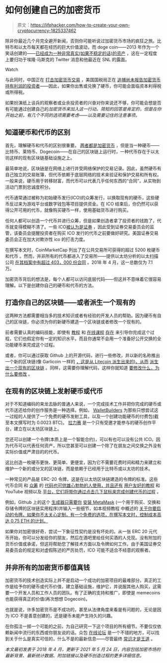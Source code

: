 # 如何创建自己的加密货币

> 原文：<https://lifehacker.com/how-to-create-your-own-cryptocurrency-1825337462>

除非你最近几个月完全避开新闻，否则你可能听说过加密货币市场的疯狂之旅。比特币和以太币每天都在经历的巨大价值波动，而 doge coin——2013 年作为一个笑话创建的——[已经成为一种非常真实(如果不稳定的话)的资产](https://www.yahoo.com/lifestyle/dogecoin-started-joke-nobody-laughing-154125429.html) ，这在一定程度上要归功于埃隆·马斯克的 Twitter 消息和他最近在 SNL 的露面。

Watch

与此同时，中国正在 [打击加密货币交易](https://www.wsj.com/articles/chinas-latest-crackdown-on-bitcoin-other-cryptocurrencies-shakes-market-11621853002) ，美国国税局正在 [追捕尚未报告加密货币持有利润的投资者](https://www.wsj.com/articles/bitcoin-irs-comes-for-crypto-investors-who-havent-paid-their-taxes-11620937095)——因此，如果你出售或兑换了硬币，你可能会面临资本利得税或所得税。

如果扮演纸上谈兵的观察者或业余投资者的兴奋对你来说还不够，你可能会想是否有可能通过创建自己的*加密货币来加入这一行动。简短的回答是肯定的，但是在你开始之前，有几个不同的选项需要考虑——以及需要记住的注意事项。* 

## **知道硬币和代币的区别**

首先，理解硬币和代币的区别很重要。 [两者都是加密货币](https://blog.liquid.com/coin-vs-token) ，但是当一种硬币——比特币、莱特币、Dogecoin——在自己的区块链上运行时，一种代币存在于以太坊这样的现有区块链基础设施之上。

最简单地说，区块链是在网络上进行并受网络保护的交易记录。因此，虽然硬币有自己独立的交易账簿，但代币依赖于底层网络的技术来验证和保护交易和所有权。一般来说，硬币用于转移财富，而代币可以代表几乎任何东西的“合同”，从实物到活动门票到忠诚度积分。

代币通常通过被称为初始硬币发行(ICO)的众筹发行，以换取现有的硬币，这些硬币反过来为游戏平台或数字钱包等项目提供资金。在 ICO 结束后，你仍然可以获得公开可用的代币，就像购买硬币一样，使用基础货币进行购买。

任何人都可以创造一个代币并进行众筹，但是如果创造者拿了投资者的钱跑了，代币就变得模糊不清了。一些 ICO[被认为是证券](https://www.sec.gov/ICO) ，因此受到证券交易委员会的监管，该委员会提醒投资者在购买 ICO 发行的代币之前要做好研究。美国证券交易委员会正在加大对欺诈性 ico 的打击力度。

在撰写本文时，CoinMarketCap 列出了在公共交易所可获得的超过 5200 枚硬币和代币 。然而，并非所有的代币都进入了交易所——提供以太坊分析的以太扫描公司 [在其档案中有超过 403，000 份合同](https://etherscan.io/tokens) 。2018 年 4 月，这一总数仅为 7.1 万。

加密货币背后的想法是，每个人都可以访问底层代码——但这并不意味着它很容易理解。以下是创建你自己的硬币和代币的方法。

## **打造你自己的区块链——或者派生一个现有的**

这两种方法都需要相当多的技术知识或者有经验的开发人员的帮助。因为硬币有自己的区块链，你必须为你的新硬币建造一个区块链或者修改一个现有的。

前者需要认真的编码技能，即使有 [教程](https://hackernoon.com/learn-blockchains-by-building-one-117428612f46) 和 [在线课程](https://www.udemy.com/course/build-blockchain/) [存在](https://www.freecodecamp.org/news/build-a-blockchain-in-golang-from-scratch/) 来引导你完成这个过程，它们也假定你有一定的知识水平，而且你通常不会用一个准备好公开交换的全功能硬币来完成这个过程。

或者，你可以通过获取 Github 上的开源代码，进行一些修改，并以新的名称推出一个新的区块链(像 Garlicoin 一样的 [，这是从 Litecoin 派生出来的)，从而](https://github.com/GarlicoinOrg/Garlicoin) [派生出一个现有的区块链](https://guides.github.com/activities/forking/) 。同样，这需要你理解代码，这样你就知道 [要修改什么，为什么要修改](https://academy.binance.com/en/articles/hard-forks-and-soft-forks) 。

## **在现有的区块链上发射硬币或代币**

对于不知道编码的来龙去脉的普通人来说，一个完成技术工作并把你完成的硬币或代币送还给你的创作服务是一种选择。例如， [WalletBuilders](https://www.walletbuilders.com/) 为那些只想尝试这一过程的人提供了一个免费的硬币发射工具，以及一个创建功能硬币的付费包(截至本文撰写时为 0.0023 BTC)。 [拉力赛](https://rally.io/) 是一个只有受邀才能参与的硬币创作平台，建立在以太坊区块链上。

您还可以创建一个令牌(本质上是一个智能合约)，可以有也可以没有公共 ICO。因为代币可以代表任何资产，所以您甚至可以创建一个除了在朋友之间交换之外没有实际价值或严肃目的的代币。

这比创造一枚硬币更快、更简单、更便宜，因为它不需要花费时间和精力来建立和维护一个新的或分叉的区块链，而是依赖于已经用于比特币或以太坊的技术。

一种常见的产品是 ERC-20 令牌，这是在以太坊区块链建造的令牌的标准。这些代币合同 和 [众筹](https://www.ethereum.org/crowdsale) 的 [代码也可供雄心勃勃的人使用，并且还有](https://www.ethereum.org/token) [用户友好的教程](https://wiki.trezor.io/User_manual:Creating_a_custom_ERC-20_token) 和 YouTube 视频以及 [平台，它们将带你通过点击几下鼠标来完成创建代币的过程](https://guarda.com/token-generator/) 。

例如，Github 上的这个 [生成器只需要你](https://vittominacori.github.io/erc20-generator/) [安装 MetaMask](https://metamask.io/download.html) (一个用于购买、交换和存储令牌的区块链实用程序)并输入一些细节，如本视频教程 中概述的 [关于你要启动的令牌。如果你不太关心定制，有一个免费的选项，在撰写本文时，控制成本高达 0.75 ETH 的计划。](https://www.youtube.com/watch?v=0e5oGXIrEIQ) 

如果你对加密很好奇，尝试一下象征性契约是没有坏处的。从一张 ERC 20 元代币开始，你可以分发给你的朋友，然后在酒吧里给任何买酒的人兑现。没有附加的货币价值或承诺，但这将帮助您了解技术方面以及令牌如何工作。由于美国证券交易委员会的规定和对虚假陈述的严厉处罚，ICO 可能不适合不经意的观察者。

## **并非所有的加密货币都值真钱**

加密货币的技术创造实际上并不是启动一个成功的加密项目的最难部分。真正的工作是给予你的硬币或代币价值，建立基础设施，维护它，并说服其他人购买，这需要一个开发人员和工作人员的团队。有了正确的支持和推广，即使是 memecoins 也能获得真正的价值(再次想想 Dogecoin)。

也就是说，许多加密货币是不成功的，甚至从法律角度来看是有问题的，无论是因为 ICO 不是善意创建的，还是硬币未能产生持久的兴趣。

在你孤注一掷一个可能的之前，为自己研究一下这个项目的所有细节。不要仅仅依赖新闻中流行的东西或你朋友说的话。众包 [在线论坛](https://bitcointalk.org/index.php#6) 是一个不错的地方，可以找到关于什么是真实可信的，什么不是的最新信息——尽管最终 [常识才是王道](https://blog.trezor.io/how-to-build-your-own-altcoin-e9451ae8f562) 。

*本文最初发表于 2018 年 4 月，更新于 2021 年 5 月 24 日，内容包括加密市场的最新背景、最新统计数据、附加链接以及硬币创造过程的更多详细信息。*